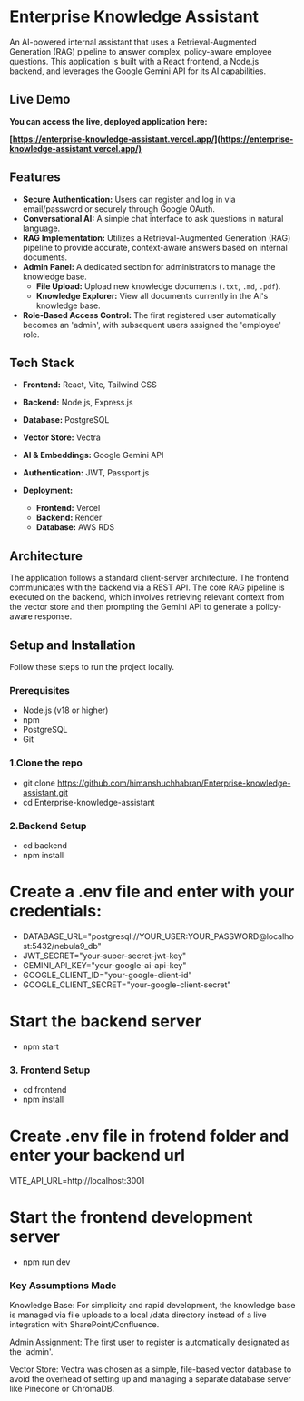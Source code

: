# Enterprise Knowledge Assistant

An AI-powered internal assistant that uses a Retrieval-Augmented Generation (RAG) pipeline to answer complex, policy-aware employee questions. This application is built with a React frontend, a Node.js backend, and leverages the Google Gemini API for its AI capabilities.

## Live Demo

**You can access the live, deployed application here:**

**[https://enterprise-knowledge-assistant.vercel.app/](https://enterprise-knowledge-assistant.vercel.app/)**

## Features

* **Secure Authentication:** Users can register and log in via email/password or securely through Google OAuth.
* **Conversational AI:** A simple chat interface to ask questions in natural language.
* **RAG Implementation:** Utilizes a Retrieval-Augmented Generation (RAG) pipeline to provide accurate, context-aware answers based on internal documents.
* **Admin Panel:** A dedicated section for administrators to manage the knowledge base.
    * **File Upload:** Upload new knowledge documents (`.txt`, `.md`, `.pdf`).
    * **Knowledge Explorer:** View all documents currently in the AI's knowledge base.
* **Role-Based Access Control:** The first registered user automatically becomes an 'admin', with subsequent users assigned the 'employee' role.

## Tech Stack

* **Frontend:** React, Vite, Tailwind CSS
* **Backend:** Node.js, Express.js
* **Database:** PostgreSQL
* **Vector Store:** Vectra
* **AI & Embeddings:** Google Gemini API
* **Authentication:** JWT, Passport.js

* **Deployment:**
    * **Frontend:** Vercel
    * **Backend:** Render
    * **Database:** AWS RDS

## Architecture

The application follows a standard client-server architecture. The frontend communicates with the backend via a REST API. The core RAG pipeline is executed on the backend, which involves retrieving relevant context from the vector store and then prompting the Gemini API to generate a policy-aware response.


## Setup and Installation

Follow these steps to run the project locally.

### Prerequisites

* Node.js (v18 or higher)
* npm
* PostgreSQL
* Git


### 1.Clone the repo

* git clone https://github.com/himanshuchhabran/Enterprise-knowledge-assistant.git
* cd Enterprise-knowledge-assistant

### 2.Backend Setup

* cd backend
* npm install

# Create a .env file and enter with your credentials:

* DATABASE_URL="postgresql://YOUR_USER:YOUR_PASSWORD@localhost:5432/nebula9_db"
* JWT_SECRET="your-super-secret-jwt-key"
* GEMINI_API_KEY="your-google-ai-api-key"
* GOOGLE_CLIENT_ID="your-google-client-id"
* GOOGLE_CLIENT_SECRET="your-google-client-secret"

# Start the backend server
* npm start

### 3. Frontend Setup

* cd frontend
* npm install

# Create .env file in frotend folder and enter your backend url
VITE_API_URL=http://localhost:3001

# Start the frontend development server
* npm run dev


### Key Assumptions Made

Knowledge Base: For simplicity and rapid development, the knowledge base is managed via file uploads to a local /data directory instead of a live integration with SharePoint/Confluence.

Admin Assignment: The first user to register is automatically designated as the 'admin'.

Vector Store: Vectra was chosen as a simple, file-based vector database to avoid the overhead of setting up and managing a separate database server like Pinecone or ChromaDB. 

